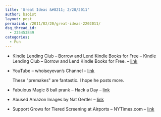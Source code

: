 ```yaml
---
title: 'Great Ideas &#8211; 2/20/2011'
author: bsoist
layout: post
permalink: /2011/02/20/great-ideas-2202011/
dsq_thread_id:
  - 235453849
categories:
  - Fun
---
```

  * Kindle Lending Club &#8211; Borrow and Lend Kindle Books for Free &#8211; Kindle Lending Club &#8211; Borrow and Lend Kindle Books for Free. &#8211; [link][1] 
  * YouTube &#8211; whoiseyevan&#8217;s Channel &#8211; [link][2]  
      
    These "premakes" are fantastic. I hope he posts more. 
  * Fabulous Magic 8 ball prank &#8211; Hack a Day &#8211; [link][3] 
  * Abused Amazon Images by Nat Gertler &#8211; [link][4] 
  * Support Grows for Tiered Screening at Airports &#8211; NYTimes.com &#8211; [link][5]

 [1]: http://www.kindlelendingclub.com/
 [2]: http://www.youtube.com/user/whoiseyevan
 [3]: http://hackaday.com/2011/01/28/fabulous-magic-8-ball-prank/?utm_source=feedburner&utm_medium=feed&utm_campaign=Feed%3A+hackaday%2FLgoM+%28Hack+a+Day%29
 [4]: http://www.gertler.com/nat/abusedimages.html
 [5]: https://www.nytimes.com/2011/02/08/business/08security.html
